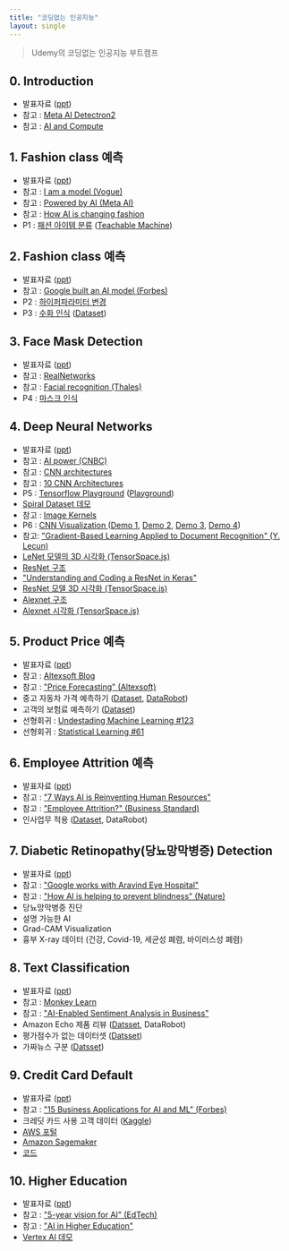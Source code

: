 ```yaml
---
title: "코딩없는 인공지능"
layout: single
---
```


> Udemy의 코딩없는 인공지능 부트캠프

## 0. Introduction
* 발표자료 ([ppt][0-1])
* 참고 : [Meta AI Detectron2][0-3]
* 참고 : [AI and Compute][0-4]

## 1. Fashion class 예측
* 발표자료 ([ppt][1-1])
* 참고 : [I am a model (Vogue)][1-2]
* 참고 : [Powered by AI (Meta AI)][1-3]
* 참고 : [How AI is changing fashion][1-4]
* P1 : [패션 아이템 분류][1-5] ([Teachable Machine][1-6])

## 2. Fashion class 예측
* 발표자료 ([ppt][2-1])
* 참고 : [Google built an AI model (Forbes)][2-2]
* P2 : [하이퍼파라미터 변경][2-3]
* P3 : [수화 인식][2-4] ([Dataset][2-5])

## 3. Face Mask Detection
* 발표자료 ([ppt][3-1])
* 참고 : [RealNetworks][3-2]
* 참고 : [Facial recognition (Thales)][3-3]
* P4 : [마스크 인식][3-4]

## 4. Deep Neural Networks
* 발표자료 ([ppt][4-1])
* 참고 : [AI power (CNBC)][4-2]
* 참고 : [CNN architectures][4-3]
* 참고 : [10 CNN Architectures][4-4]
* P5 : [Tensorflow Playground][4-5] ([Playground][4-51])
* [Spiral Dataset 데모][4-6]
* 참고 : [Image Kernels][4-7]
* P6 : [CNN Visualization ][4-8] ([Demo 1][4-81], [Demo 2][4-82], [Demo 3][4-83], [Demo 4][4-84])
* 참고: ["Gradient-Based Learning Applied to Document Recognition" (Y. Lecun)][4-9]
* [LeNet 모델의 3D 시각화 (TensorSpace.js)][4-10]
* [ResNet 구조][4-11]
* ["Understanding and Coding a ResNet in Keras"][4-12]
* [ResNet 모델 3D 시각화 (TensorSpace.js)][4-13]
* [Alexnet 구조][4-14]
* [Alexnet 시각화 (TensorSpace.js)][4-15]

## 5. Product Price 예측
* 발표자료 ([ppt][5-1])
* 참고 : [Altexsoft Blog][5-2]
* 참고 : ["Price Forecasting" (Altexsoft)][5-3]
* 중고 자동차 가격 예측하기 ([Dataset][5-4], [DataRobot][5-5])
* 고객의 보험료 예측하기 ([Dataset][5-6])
* 선형회귀 : [Undestading Machine Learning #123][5-7]
* 선형회귀 : [Statistical Learning #61][5-8]

## 6. Employee Attrition 예측
* 발표자료 ([ppt][6-1])
* 참고 : ["7 Ways AI is Reinventing Human Resources"][6-2]
* 참고 : ["Employee Attrition?" (Business Standard)][6-3]
* 인사업무 적용 ([Dataset][6-4], DataRobot)

## 7. Diabetic Retinopathy(당뇨망막병증) Detection
* 발표자료 ([ppt][7-1])
* 참고 : ["Google works with Aravind Eye Hospital"][7-2]
* 참고 : ["How AI is helping to prevent blindness" (Nature)][7-3]
* 당뇨망막병증 진단
* 설명 가능한 AI
* Grad-CAM Visualization
* 흉부 X-ray 데이터 (건강, Covid-19, 세균성 폐렴, 바이러스성 폐렴)

## 8. Text Classification
* 발표자료 ([ppt][8-1])
* 참고 : [Monkey Learn][8-2]
* 참고 : ["AI-Enabled Sentiment Analysis in Business"][8-3]
* Amazon Echo 제품 리뷰 ([Datsset][8-4], DataRobot)
* 평가점수가 없는 데이터셋 ([Datsset][8-5])
* 가짜뉴스 구분 ([Datsset][8-6])

## 9. Credit Card Default
* 발표자료 ([ppt][9-1])
* 참고 : ["15 Business Applications for AI and ML" (Forbes)][9-4]
* 크레딧 카드 사용 고객 데이터 ([Kaggle][9-2])
* [AWS 포털][9-3]
* [Amazon Sagemaker][9-5]
* [코드][9-6]

## 10. Higher Education
* 발표자료 ([ppt][10-1])
* 참고 : ["5-year vision for AI" (EdTech)][10-2]
* 참고 : ["AI in Higher Education"][10-3]
* [Vertex AI 데모][10-4]

[0-1]: https://docs.google.com/presentation/d/1nyCIq0Piq1pYI_OjfeSydP2TnCLNHB9m/edit?usp=sharing&ouid=117736955546291049079&rtpof=true&sd=true
[0-3]: https://ai.facebook.com/tools/detectron2/
[0-4]: https://openai.com/blog/ai-and-compute/
[1-1]: https://docs.google.com/presentation/d/1o2yUySyMr9ZNTk30cy0Gveic_03vh6tg/edit?usp=sharing&ouid=117736955546291049079&rtpof=true&sd=true
[1-2]: https://www.vogue.com/article/sinead-bovell-model-artificial-intelligence
[1-3]: https://ai.facebook.com/blog/powered-by-ai-advancing-product-understanding-and-building-new-shopping-experiences/
[1-4]: https://medium.com/vsinghbisen/how-ai-is-changing-fashion-impact-on-the-industry-with-use-cases-76f20fc5d93f
[1-5]: https://docs.google.com/presentation/d/1u6EUxE8hGNJQte-kyvwnoq4m6DzAl89O/edit?usp=sharing&ouid=117736955546291049079&rtpof=true&sd=true
[1-6]: https://teachablemachine.withgoogle.com/
[2-1]: https://docs.google.com/presentation/d/1Ov__XSkbZvNgY2JisDoqHkPC45lI6UQj/edit?usp=sharing&ouid=117736955546291049079&rtpof=true&sd=true
[2-2]: https://www.forbes.com/sites/nishatalagala/2021/07/08/google-built-a-trillion-parameter-ai-model-7-things-you-should-know/?sh=2a8399fa7974
[2-3]: https://docs.google.com/presentation/d/1u9dd7slt1wd_wlbRJ5C8hBHffECTLal7/edit?usp=sharing&ouid=117736955546291049079&rtpof=true&sd=true
[2-4]: https://docs.google.com/presentation/d/1u72bsr13x953ZK0lCv8o_tuYAJzuHJzg/edit?usp=sharing&ouid=117736955546291049079&rtpof=true&sd=true
[2-5]: https://www.kaggle.com/datasets/ahmedkhanak1995/sign-language-gesture-images-dataset
[3-1]: https://docs.google.com/presentation/d/1B2AaGIn7q2C6b2CvplU5MIbW-9A9m_9p/edit?usp=sharing&ouid=117736955546291049079&rtpof=true&sd=true
[3-2]: https://www.geekwire.com/2021/realnetworks-releases-first-hardware-product-kiosk-checks-proper-facemask-usage/
[3-3]: https://www.thalesgroup.com/en/markets/digital-identity-and-security/government/biometrics/facial-recognition
[3-4]: https://docs.google.com/presentation/d/1uA3EKuUrFIj7VfCkpA4cxf7ZH-ybLu4K/edit?usp=sharing&ouid=117736955546291049079&rtpof=true&sd=true
[4-1]: https://docs.google.com/presentation/d/1B0N49ZdpxrBn1Xo2hx6xIBm0Ag6Lborn/edit?usp=sharing&ouid=117736955546291049079&rtpof=true&sd=true
[4-2]: https://www.cnbc.com/2018/04/06/elon-musk-warns-ai-could-create-immortal-dictator-in-documentary.html
[4-3]: https://medium.com/analytics-vidhya/cnns-architectures-lenet-alexnet-vgg-googlenet-resnet-and-more-666091488df5
[4-4]: https://towardsdatascience.com/illustrated-10-cnn-architectures-95d78ace614d
[4-5]: https://docs.google.com/presentation/d/1uL_SAiFy-C1sLNfdw4LBcLTnhLVH5Nl7/edit?usp=sharing&ouid=117736955546291049079&rtpof=true&sd=true
[4-51]: https://playground.tensorflow.org/
[4-6]: https://developers.google.com/machine-learning/crash-course/DPE/tp-ss-neural-net-intro-spiral
[4-7]: https://setosa.io/ev/image-kernels/
[4-8]: https://adamharley.com/nn_vis/
[4-81]: https://adamharley.com/nn_vis/mlp/3d.html
[4-82]: https://adamharley.com/nn_vis/cnn/3d.html
[4-83]: https://adamharley.com/nn_vis/mlp/2d.html
[4-84]: https://adamharley.com/nn_vis/cnn/2d.html
[4-9]: http://yann.lecun.com/exdb/publis/pdf/lecun-01a.pdf
[4-10]: https://tensorspace.org/html/playground/lenet.html
[4-11]: https://www.researchgate.net/figure/The-structure-of-the-used-residual-neural-network-Shortcuts-for-residual-blocks-12-are_fig2_332927869
[4-12]: https://towardsdatascience.com/understanding-and-coding-a-resnet-in-keras-446d7ff84d33
[4-13]: https://tensorspace.org/html/playground/resnet50.html
[4-14]: https://www.researchgate.net/figure/AlexNet-architecture-Includes-5-convolutional-layers-and-3-fullyconnected-layers_fig3_322592079
[4-15]: https://tensorspace.org/html/playground/alexnet.html
[5-1]: https://docs.google.com/presentation/d/1B-uCnUIr5NRhIn0pjgLqjRy5qjgBBYHC/edit?usp=sharing&ouid=117736955546291049079&rtpof=true&sd=true
[5-2]: https://www.altexsoft.com/blog/datascience/data-science-and-ai-in-the-travel-industry-9-real-life-use-cases/
[5-3]: https://www.altexsoft.com/blog/business/price-forecasting-machine-learning-based-approaches-applied-to-electricity-flights-hotels-real-estate-and-stock-pricing/
[5-4]: https://drive.google.com/file/d/1BNm3llFxQCiYexx_W1kWceeAasbJVwYB/view?usp=sharing
[5-5]: https://www.datarobot.com/
[5-6]: https://drive.google.com/file/d/1BO6VBRahc_ndxdg2faE7r3Va3pxXtG6-/view?usp=sharing
[5-7]: https://www.cs.huji.ac.il/~shais/UnderstandingMachineLearning/understanding-machine-learning-theory-algorithms.pdf
[5-8]: https://www.statlearning.com/
[6-1]: https://docs.google.com/presentation/d/1BNcn9pCTrXIVuc4l7wsgNdo8jfCcipsN/edit?usp=sharing&ouid=117736955546291049079&rtpof=true&sd=true
[6-2]: https://www.cmswire.com/digital-workplace/7-ways-artificial-intelligence-is-reinventing-human-resources/
[6-3]: https://www.business-standard.com/article/jobs/employee-attrition-how-ai-is-transforming-human-resource-practices-118062701396_1.html
[6-4]: https://drive.google.com/file/d/1BKclT0SdmMIKs3tz_WszVXf_7OkdV-va/view?usp=sharing
[7-1]: https://docs.google.com/presentation/d/1BDYiPWYBOJg88FJIS77AgknkTTS7bYEX/edit?usp=sharing&ouid=117736955546291049079&rtpof=true&sd=true
[7-2]: https://venturebeat.com/ai/google-works-with-aravind-eye-hospital-to-deploy-ai-that-can-detect-eye-disease/
[7-3]: https://www.nature.com/articles/d41586-019-01111-y
[8-1]: https://docs.google.com/presentation/d/1BPKjzs2zWDr7V2phXfn-eF6p57iKgFtN/edit?usp=sharing&ouid=117736955546291049079&rtpof=true&sd=true
[8-2]: https://monkeylearn.com/
[8-3]: https://monkeylearn.com/blog/ai-sentiment-analysis/
[8-4]: https://drive.google.com/file/d/1BQP3rcYJvSgibeoA4KTR91ZBOpyHQLbU/view?usp=sharing
[8-5]: https://drive.google.com/file/d/1BX3FxGiYkhKSjKmlYtqZJkhc3-AKwLtX/view?usp=sharing
[8-6]: https://drive.google.com/file/d/1BOo7MWnKu-s9QZGzARhxsnRsn1-c7Sp1/view?usp=sharing
[9-1]: https://docs.google.com/presentation/d/1hiPYSJJWtL_1MuhTvGC6co3rKRt_-6cq/edit?usp=sharing&ouid=117736955546291049079&rtpof=true&sd=true
[9-2]: https://www.kaggle.com/datasets/uciml/default-of-credit-card-clients-dataset
[9-3]: https://aws.amazon.com/ko/console/
[9-4]: https://www.forbes.com/sites/forbestechcouncil/2018/09/27/15-business-applications-for-artificial-intelligence-and-machine-learning/?sh=71b5fb6e579f
[9-5]: https://aws.amazon.com/ko/sagemaker/autopilot/
[9-6]: https://colab.research.google.com/drive/1hk60K81pxahxBFe6bdlDcxIPxl2Bq7gu
[10-1]: https://docs.google.com/presentation/d/1P04i2TSGEHi9GtIRaGmMfiLCxopVZbNO/edit?usp=sharing&ouid=117736955546291049079&rtpof=true&sd=true
[10-2]: https://edtechmagazine.com/higher/article/2020/02/5-year-vision-artificial-intelligence-higher-ed
[10-3]: https://er.educause.edu/articles/2019/8/artificial-intelligence-in-higher-education-applications-promise-and-perils-and-ethical-questions
[10-4]: https://cloud.google.com/vertex-ai
